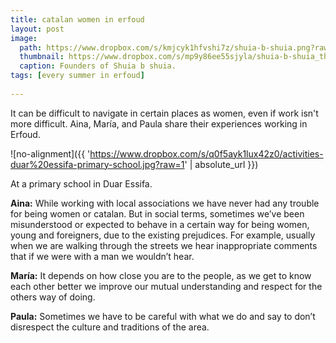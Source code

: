 ```yaml
---
title: catalan women in erfoud
layout: post
image:
  path: https://www.dropbox.com/s/kmjcyk1hfvshi7z/shuia-b-shuia.png?raw=1
  thumbnail: https://www.dropbox.com/s/mp9y86ee55sjyla/shuia-b-shuia_thumbnail.png?raw=1
  caption: Founders of Shuia b shuia.
tags: [every summer in erfoud]
    
---
```


It can be difficult to navigate in certain places as women, even if work isn't more difficult. Aina, María, and Paula share their experiences working in Erfoud. 

<!--more-->

![no-alignment]({{ 'https://www.dropbox.com/s/q0f5ayk1lux42z0/activities-duar%20essifa-primary-school.jpg?raw=1' | absolute_url }})
  <figcaption>At a primary school in Duar Essifa.</figcaption>

**Aina:** While working with local associations we have never had any trouble for being women or catalan. But in social terms, sometimes we’ve been misunderstood or expected to behave in a certain way for being women, young and foreigners, due to the existing prejudices. For example, usually when we are walking through the streets we hear inappropriate comments that if we were with a man we wouldn’t hear.

**María:** It depends on how close you are to the people, as we get to know each other better we improve our mutual understanding and respect for the others way of doing.

**Paula:** Sometimes we have to be careful with what we do and say to don’t disrespect the culture and traditions of the area.
